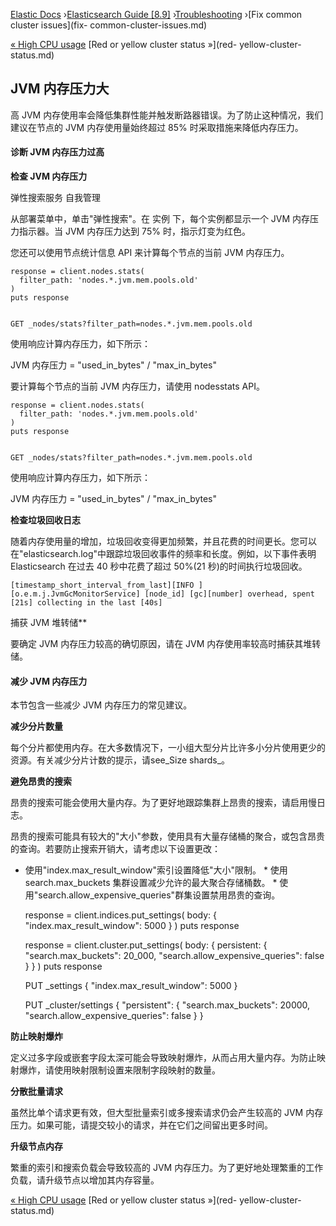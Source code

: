 

[Elastic Docs](/guide/) ›[Elasticsearch Guide [8.9]](index.md)
›[Troubleshooting](troubleshooting.md) ›[Fix common cluster issues](fix-
common-cluster-issues.md)

[« High CPU usage](high-cpu-usage.md) [Red or yellow cluster status »](red-
yellow-cluster-status.md)

## JVM 内存压力大

高 JVM 内存使用率会降低集群性能并触发断路器错误。为了防止这种情况，我们建议在节点的 JVM 内存使用量始终超过 85% 时采取措施来降低内存压力。

#### 诊断 JVM 内存压力过高

**检查 JVM 内存压力**

弹性搜索服务 自我管理

从部署菜单中，单击"弹性搜索"。在 实例 下，每个实例都显示一个 JVM 内存压力指示器。当 JVM 内存压力达到 75% 时，指示灯变为红色。

您还可以使用节点统计信息 API 来计算每个节点的当前 JVM 内存压力。

    
    
    response = client.nodes.stats(
      filter_path: 'nodes.*.jvm.mem.pools.old'
    )
    puts response
    
    
    GET _nodes/stats?filter_path=nodes.*.jvm.mem.pools.old

使用响应计算内存压力，如下所示：

JVM 内存压力 = "used_in_bytes" / "max_in_bytes"

要计算每个节点的当前 JVM 内存压力，请使用 nodesstats API。

    
    
    response = client.nodes.stats(
      filter_path: 'nodes.*.jvm.mem.pools.old'
    )
    puts response
    
    
    GET _nodes/stats?filter_path=nodes.*.jvm.mem.pools.old

使用响应计算内存压力，如下所示：

JVM 内存压力 = "used_in_bytes" / "max_in_bytes"

**检查垃圾回收日志**

随着内存使用量的增加，垃圾回收变得更加频繁，并且花费的时间更长。您可以在"elasticsearch.log"中跟踪垃圾回收事件的频率和长度。例如，以下事件表明 Elasticsearch 在过去 40 秒中花费了超过 50%(21 秒)的时间执行垃圾回收。

    
    
    [timestamp_short_interval_from_last][INFO ][o.e.m.j.JvmGcMonitorService] [node_id] [gc][number] overhead, spent [21s] collecting in the last [40s]

捕获 JVM 堆转储**

要确定 JVM 内存压力较高的确切原因，请在 JVM 内存使用率较高时捕获其堆转储。

#### 减少 JVM 内存压力

本节包含一些减少 JVM 内存压力的常见建议。

**减少分片数量**

每个分片都使用内存。在大多数情况下，一小组大型分片比许多小分片使用更少的资源。有关减少分片计数的提示，请see_Size shards_。

**避免昂贵的搜索**

昂贵的搜索可能会使用大量内存。为了更好地跟踪集群上昂贵的搜索，请启用慢日志。

昂贵的搜索可能具有较大的"大小"参数，使用具有大量存储桶的聚合，或包含昂贵的查询。若要防止搜索开销大，请考虑以下设置更改：

* 使用"index.max_result_window"索引设置降低"大小"限制。  * 使用 search.max_buckets 集群设置减少允许的最大聚合存储桶数。  * 使用"search.allow_expensive_queries"群集设置禁用昂贵的查询。

    
    
    response = client.indices.put_settings(
      body: {
        "index.max_result_window": 5000
      }
    )
    puts response
    
    response = client.cluster.put_settings(
      body: {
        persistent: {
          "search.max_buckets": 20_000,
          "search.allow_expensive_queries": false
        }
      }
    )
    puts response
    
    
    PUT _settings
    {
      "index.max_result_window": 5000
    }
    
    PUT _cluster/settings
    {
      "persistent": {
        "search.max_buckets": 20000,
        "search.allow_expensive_queries": false
      }
    }

**防止映射爆炸**

定义过多字段或嵌套字段太深可能会导致映射爆炸，从而占用大量内存。为防止映射爆炸，请使用映射限制设置来限制字段映射的数量。

**分散批量请求**

虽然比单个请求更有效，但大型批量索引或多搜索请求仍会产生较高的 JVM 内存压力。如果可能，请提交较小的请求，并在它们之间留出更多时间。

**升级节点内存**

繁重的索引和搜索负载会导致较高的 JVM 内存压力。为了更好地处理繁重的工作负载，请升级节点以增加其内存容量。

[« High CPU usage](high-cpu-usage.md) [Red or yellow cluster status »](red-
yellow-cluster-status.md)
